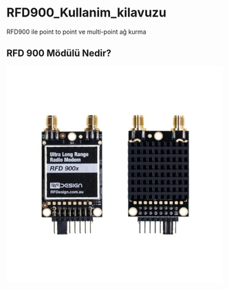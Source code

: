 # RFD900_Kullanim_kilavuzu
RFD900 ile point to point ve multi-point ağ kurma 
## RFD 900 Mödülü Nedir?
![rd900x](https://github.com/Numan-Aktas/RFD900_Kullan-m_k-lavuzu/blob/main/images/rfd900x.jpg)
